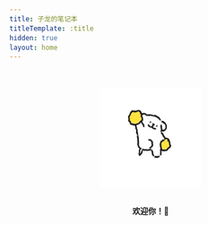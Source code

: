 ```yaml
---
title: 子龙的笔记本
titleTemplate: :title
hidden: true
layout: home
---
```


<script setup>
import PostList from '@/components/PostList.vue'
</script>

<div class="hero">

<img
  src="./assets/images/welcome.gif"
  alt="欢迎你！"
  width="180px"
  height="180px"
/>

**欢迎你！🎉**

</div>

<PostList />

<style scoped>
.hero {
  display: flex;
  flex-direction: column;
  align-items: center;
  justify-content: center;
  margin-top: 32px;
}
</style>
